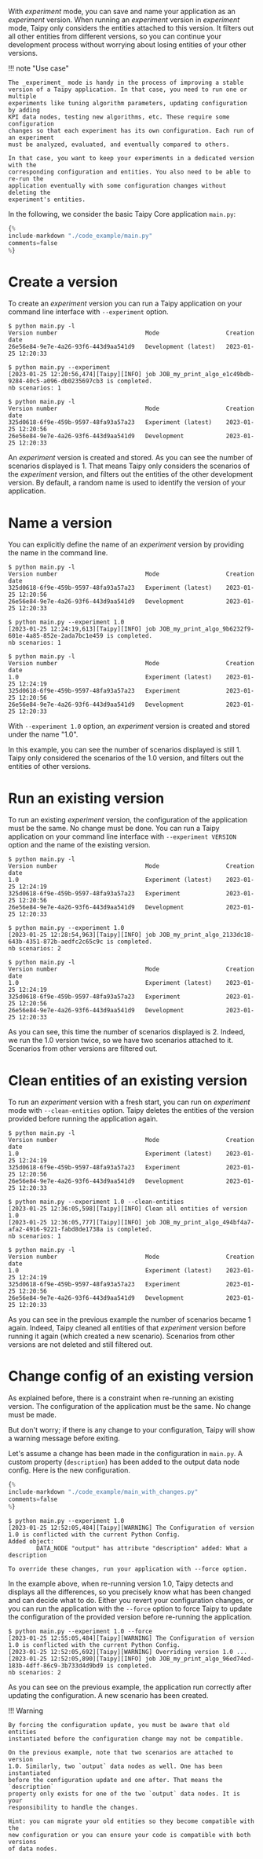 With _experiment_ mode, you can save and name your application as an _experiment_ version.
When running an _experiment_ version in _experiment_ mode, Taipy only considers the
entities attached to this version. It filters out all other entities from different
versions, so you can continue your development process without worrying about losing
entities of your other versions.

!!! note "Use case"

    The _experiment_ mode is handy in the process of improving a stable
    version of a Taipy application. In that case, you need to run one or multiple
    experiments like tuning algorithm parameters, updating configuration by adding
    KPI data nodes, testing new algorithms, etc. These require some configuration
    changes so that each experiment has its own configuration. Each run of an experiment
    must be analyzed, evaluated, and eventually compared to others.

    In that case, you want to keep your experiments in a dedicated version with the
    corresponding configuration and entities. You also need to be able to re-run the
    application eventually with some configuration changes without deleting the
    experiment's entities.

In the following, we consider the basic Taipy Core application `main.py`:

```python linenums="1"
{%
include-markdown "./code_example/main.py"
comments=false
%}
```

# Create a version

To create an _experiment_ version you can run a Taipy application on your command line
interface with `--experiment` option.

```console
$ python main.py -l
Version number                         Mode                   Creation date
26e56e84-9e7e-4a26-93f6-443d9aa541d9   Development (latest)   2023-01-25 12:20:33

$ python main.py --experiment
[2023-01-25 12:20:56,474][Taipy][INFO] job JOB_my_print_algo_e1c49bdb-9284-40c5-a096-db0235697cb3 is completed.
nb scenarios: 1

$ python main.py -l
Version number                         Mode                   Creation date
325d0618-6f9e-459b-9597-48fa93a57a23   Experiment (latest)    2023-01-25 12:20:56
26e56e84-9e7e-4a26-93f6-443d9aa541d9   Development            2023-01-25 12:20:33
```

An _experiment_ version is created and stored. As you can see the number of scenarios
displayed is 1. That means Taipy only considers the scenarios of the _experiment_
version, and filters out the entities of the other development version. By default,
a random name is used to identify the version of your application.

# Name a version

You can explicitly define the name of an _experiment_ version by providing the name
in the command line.

```console
$ python main.py -l
Version number                         Mode                   Creation date
325d0618-6f9e-459b-9597-48fa93a57a23   Experiment (latest)    2023-01-25 12:20:56
26e56e84-9e7e-4a26-93f6-443d9aa541d9   Development            2023-01-25 12:20:33

$ python main.py --experiment 1.0
[2023-01-25 12:24:19,613][Taipy][INFO] job JOB_my_print_algo_9b6232f9-601e-4a85-852e-2ada7bc1e459 is completed.
nb scenarios: 1

$ python main.py -l
Version number                         Mode                   Creation date
1.0                                    Experiment (latest)    2023-01-25 12:24:19
325d0618-6f9e-459b-9597-48fa93a57a23   Experiment             2023-01-25 12:20:56
26e56e84-9e7e-4a26-93f6-443d9aa541d9   Development            2023-01-25 12:20:33
```

With `--experiment 1.0` option, an _experiment_ version is created and stored under
the name "1.0".

In this example, you can see the number of scenarios displayed is still 1. Taipy
only considered the scenarios of the 1.0 version, and filters out the entities of
other versions.

# Run an existing version

To run an existing _experiment_ version, the configuration of the application must
be the same. No change must be done. You can run a Taipy application on your
command line interface with `--experiment VERSION` option and the name of the existing version.

```console
$ python main.py -l
Version number                         Mode                   Creation date
1.0                                    Experiment (latest)    2023-01-25 12:24:19
325d0618-6f9e-459b-9597-48fa93a57a23   Experiment             2023-01-25 12:20:56
26e56e84-9e7e-4a26-93f6-443d9aa541d9   Development            2023-01-25 12:20:33

$ python main.py --experiment 1.0
[2023-01-25 12:28:54,963][Taipy][INFO] job JOB_my_print_algo_2133dc18-643b-4351-872b-aedfc2c65c9c is completed.
nb scenarios: 2

$ python main.py -l
Version number                         Mode                   Creation date
1.0                                    Experiment (latest)    2023-01-25 12:24:19
325d0618-6f9e-459b-9597-48fa93a57a23   Experiment             2023-01-25 12:20:56
26e56e84-9e7e-4a26-93f6-443d9aa541d9   Development            2023-01-25 12:20:33
```

As you can see, this time the number of scenarios displayed is 2. Indeed, we run
the 1.0 version twice, so we have two scenarios attached to it. Scenarios from other
versions are filtered out.

# Clean entities of an existing version

To run an _experiment_ version with a fresh start, you can run on _experiment_
mode with `--clean-entities` option. Taipy deletes the entities of the version
provided before running the application again.

```console
$ python main.py -l
Version number                         Mode                   Creation date
1.0                                    Experiment (latest)    2023-01-25 12:24:19
325d0618-6f9e-459b-9597-48fa93a57a23   Experiment             2023-01-25 12:20:56
26e56e84-9e7e-4a26-93f6-443d9aa541d9   Development            2023-01-25 12:20:33

$ python main.py --experiment 1.0 --clean-entities
[2023-01-25 12:36:05,598][Taipy][INFO] Clean all entities of version 1.0
[2023-01-25 12:36:05,777][Taipy][INFO] job JOB_my_print_algo_494bf4a7-afa2-4916-9221-fabd8de1738a is completed.
nb scenarios: 1

$ python main.py -l
Version number                         Mode                   Creation date
1.0                                    Experiment (latest)    2023-01-25 12:24:19
325d0618-6f9e-459b-9597-48fa93a57a23   Experiment             2023-01-25 12:20:56
26e56e84-9e7e-4a26-93f6-443d9aa541d9   Development            2023-01-25 12:20:33
```

As you can see in the previous example the number of scenarios became 1 again. Indeed,
Taipy cleaned all entities of that _experiment_ version before running it again (which
created a new scenario).
Scenarios from other versions are not deleted and still filtered out.

# Change config of an existing version

As explained before, there is a constraint when re-running an existing version.
The configuration of the application must be the same. No change must be made.

But don't worry; if there is any change to your configuration, Taipy will show
a warning message before exiting.

Let's assume a change has been made in the configuration in `main.py`. A custom
property (`description`) has been added to the output data node config. Here is
the new configuration.

```python linenums="1"
{%
include-markdown "./code_example/main_with_changes.py"
comments=false
%}
```

```console
$ python main.py --experiment 1.0
[2023-01-25 12:52:05,484][Taipy][WARNING] The Configuration of version 1.0 is conflicted with the current Python Config.
Added object:
        DATA_NODE "output" has attribute "description" added: What a description

To override these changes, run your application with --force option.
```

In the example above, when re-running version 1.0, Taipy detects and displays all
the differences, so you precisely know what has been changed and can decide what
to do. Either you revert your configuration changes, or you can run the application
with the `--force` option to force Taipy to update the configuration of the provided
version before re-running the application.

```console
$ python main.py --experiment 1.0 --force
[2023-01-25 12:55:05,484][Taipy][WARNING] The Configuration of version 1.0 is conflicted with the current Python Config.
[2023-01-25 12:52:05,692][Taipy][WARNING] Overriding version 1.0 ...
[2023-01-25 12:52:05,890][Taipy][INFO] job JOB_my_print_algo_96ed74ed-183b-4dff-86c9-3b733d4d9bd9 is completed.
nb scenarios: 2
```

As you can see on the previous example, the application run correctly after updating
the configuration. A new scenario has been created.

!!! Warning

    By forcing the configuration update, you must be aware that old entities
    instantiated before the configuration change may not be compatible.

    On the previous example, note that two scenarios are attached to version
    1.0. Similarly, two `output` data nodes as well. One has been instantiated
    before the configuration update and one after. That means the `description`
    property only exists for one of the two `output` data nodes. It is your
    responsibility to handle the changes.

    Hint: you can migrate your old entities so they become compatible with the
    new configuration or you can ensure your code is compatible with both versions
    of data nodes.
